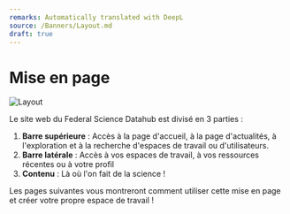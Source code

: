 ```yaml
---
remarks: Automatically translated with DeepL
source: /Banners/Layout.md
draft: true
---
```


# Mise en page

![Layout](https://github.com/ssc-sp/datahub-docs/assets/56747050/838daca4-be3a-4cbd-91a1-5ebf536fb3c6)

Le site web du Federal Science Datahub est divisé en 3 parties :
1. **Barre supérieure** : Accès à la page d'accueil, à la page d'actualités, à l'exploration et à la recherche d'espaces de travail ou d'utilisateurs.
2. **Barre latérale** : Accès à vos espaces de travail, à vos ressources récentes ou à votre profil
3. **Contenu** : Là où l'on fait de la science !

Les pages suivantes vous montreront comment utiliser cette mise en page et créer votre propre espace de travail !
